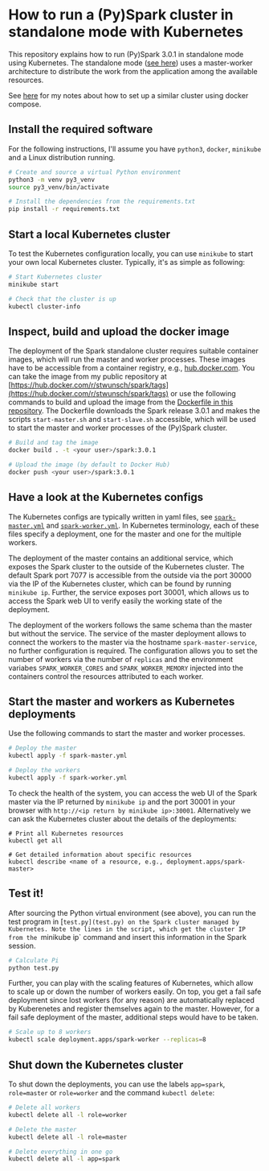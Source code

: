 # How to run a (Py)Spark cluster in standalone mode with Kubernetes

This repository explains how to run (Py)Spark 3.0.1 in standalone mode using Kubernetes. The standalone mode ([see here](https://spark.apache.org/docs/latest/spark-standalone.html)) uses a master-worker architecture to distribute the work from the application among the available resources.

See [here](https://github.com/stwunsch/docker-pyspark-cluster) for my notes about how to set up a similar cluster using docker compose.

## Install the required software

For the following instructions, I'll assume you have `python3`, `docker`, `minikube` and a Linux distribution running.

```bash
# Create and source a virtual Python environment
python3 -m venv py3_venv
source py3_venv/bin/activate

# Install the dependencies from the requirements.txt
pip install -r requirements.txt
```

## Start a local Kubernetes cluster

To test the Kubernetes configuration locally, you can use `minikube` to start your own local Kubernetes cluster. Typically, it's as simple as following:

```bash
# Start Kubernetes cluster
minikube start

# Check that the cluster is up
kubectl cluster-info
```

## Inspect, build and upload the docker image

The deployment of the Spark standalone cluster requires suitable container images, which will run the master and worker processes. These images have to be accessible from a container registry, e.g., [hub.docker.com](https://hub.docker.com). You can take the image from my public repository at [https://hub.docker.com/r/stwunsch/spark/tags](https://hub.docker.com/r/stwunsch/spark/tags) or use the following commands to build and upload the image from the [Dockerfile in this repository](Dockerfile). The Dockerfile downloads the Spark release 3.0.1 and makes the scripts `start-master.sh` and `start-slave.sh` accessible, which will be used to start the master and worker processes of the (Py)Spark cluster.

```bash
# Build and tag the image
docker build . -t <your user>/spark:3.0.1

# Upload the image (by default to Docker Hub)
docker push <your user>/spark:3.0.1
```

## Have a look at the Kubernetes configs

The Kubernetes configs are typically written in yaml files, see [`spark-master.yml`](spark-master.yml) and [`spark-worker.yml`](spark-worker.yml). In Kubernetes terminology, each of these files specify a deployment, one for the master and one for the multiple workers.

The deployment of the master contains an additional service, which exposes the Spark cluster to the outside of the Kubernetes cluster. The default Spark port 7077 is accessible from the outside via the port 30000 via the IP of the Kubernetes cluster, which can be found by running `minikube ip`. Further, the service exposes port 30001, which allows us to access the Spark web UI to verify easily the working state of the deployment.

The deployment of the workers follows the same schema than the master but without the service. The service of the master deployment allows to connect the workers to the master via the hostname `spark-master-service`, no further configuration is required. The configuration allows you to set the number of workers via the number of `replicas` and the environment variabes `SPARK_WORKER_CORES` and `SPARK_WORKER_MEMORY` injected into the containers control the resources attributed to each worker.

## Start the master and workers as Kubernetes deployments

Use the following commands to start the master and worker processes.

```bash
# Deploy the master
kubectl apply -f spark-master.yml

# Deploy the workers
kubectl apply -f spark-worker.yml
```

To check the health of the system, you can access the web UI of the Spark master via the IP returned by `minikube ip` and the port 30001 in your browser with `http://<ip return by minikube ip>:30001`. Alternatively we can ask the Kubernetes cluster about the details of the deployments:

```
# Print all Kubernetes resources
kubectl get all

# Get detailed information about specific resources
kubectl describe <name of a resource, e.g., deployment.apps/spark-master>
```

## Test it!

After sourcing the Python virtual environment (see above), you can run the test program in [`test.py](test.py) on the Spark cluster managed by Kubernetes. Note the lines in the script, which get the cluster IP from the `minikube ip` command and insert this information in the Spark session.

```bash
# Calculate Pi
python test.py
```

Further, you can play with the scaling features of Kubernetes, which allow to scale up or down the number of workers easily. On top, you get a fail safe deployment since lost workers (for any reason) are automatically replaced by Kuberenetes and register themselves again to the master. However, for a fail safe deployment of the master, additional steps would have to be taken.

```bash
# Scale up to 8 workers
kubectl scale deployment.apps/spark-worker --replicas=8
```

## Shut down the Kubernetes cluster

To shut down the deployments, you can use the labels `app=spark`, `role=master` or `role=worker` and the command `kubectl delete`:

```bash
# Delete all workers
kubectl delete all -l role=worker

# Delete the master
kubectl delete all -l role=master

# Delete everything in one go
kubectl delete all -l app=spark
```
